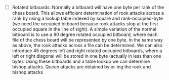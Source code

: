 - [ ] Rotated bitboards: Normally a bitboard will have one byte per rank of the chess board. This allows efficient determination of rook attacks across a rank by using a lookup table indexed by square and rank-occupied-byte (we need the occupied bitboard because rook attacks stop at the first occupied square in the line of sight).
A simple variation of the normal bitboard is to use a 90 degree rotated occupied bitboard, where each file of the chess board will be represented by one byte. In the same way as above, the rook attacks across a file can be determined.
We can also introduce 45 degrees left and right rotated occupied bitboards, where a left or right diagonal will be stored in one byte (actually in less than one byte). Using these bitboards and a table lookup we can determine bishop attacks. Queen attacks are obtained by or-ing the rook and bishop attacks
